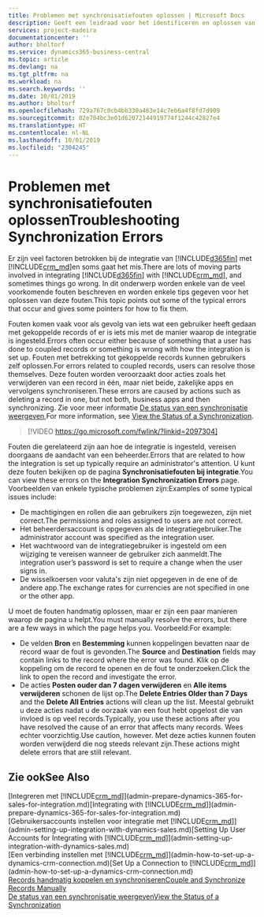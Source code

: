 ```yaml
---
title: Problemen met synchronisatiefouten oplossen | Microsoft Docs
description: Geeft een leidraad voor het identificeren en oplossen van synchronisatiefouten.
services: project-madeira
documentationcenter: ''
author: bholtorf
ms.service: dynamics365-business-central
ms.topic: article
ms.devlang: na
ms.tgt_pltfrm: na
ms.workload: na
ms.search.keywords: ''
ms.date: 10/01/2019
ms.author: bholtorf
ms.openlocfilehash: 729a767c0cb4bb330a463e14c7eb6a4f8fd7d909
ms.sourcegitcommit: 02e704bc3e01d62072144919774f1244c42827e4
ms.translationtype: HT
ms.contentlocale: nl-NL
ms.lasthandoff: 10/01/2019
ms.locfileid: "2304245"
---
```

# <a name="troubleshooting-synchronization-errors"></a><span data-ttu-id="81b46-103">Problemen met synchronisatiefouten oplossen</span><span class="sxs-lookup"><span data-stu-id="81b46-103">Troubleshooting Synchronization Errors</span></span>
<span data-ttu-id="81b46-104">Er zijn veel factoren betrokken bij de integratie van [!INCLUDE[d365fin](includes/d365fin_md.md)] met [!INCLUDE[crm_md](includes/crm_md.md)]en soms gaat het mis.</span><span class="sxs-lookup"><span data-stu-id="81b46-104">There are lots of moving parts involved in integrating [!INCLUDE[d365fin](includes/d365fin_md.md)] with [!INCLUDE[crm_md](includes/crm_md.md)], and sometimes things go wrong.</span></span> <span data-ttu-id="81b46-105">In dit onderwerp worden enkele van de veel voorkomende fouten beschreven en worden enkele tips gegeven voor het oplossen van deze fouten.</span><span class="sxs-lookup"><span data-stu-id="81b46-105">This topic points out some of the typical errors that occur and gives some pointers for how to fix them.</span></span>

<span data-ttu-id="81b46-106">Fouten komen vaak voor als gevolg van iets wat een gebruiker heeft gedaan met gekoppelde records of er is iets mis met de manier waarop de integratie is ingesteld.</span><span class="sxs-lookup"><span data-stu-id="81b46-106">Errors often occur either because of something that a user has done to coupled records or something is wrong with how the integration is set up.</span></span> <span data-ttu-id="81b46-107">Fouten met betrekking tot gekoppelde records kunnen gebruikers zelf oplossen.</span><span class="sxs-lookup"><span data-stu-id="81b46-107">For errors related to coupled records, users can resolve those themselves.</span></span> <span data-ttu-id="81b46-108">Deze fouten worden veroorzaakt door acties zoals het verwijderen van een record in één, maar niet beide, zakelijke apps en vervolgens synchroniseren.</span><span class="sxs-lookup"><span data-stu-id="81b46-108">These errors are caused by actions such as deleting a record in one, but not both, business apps and then synchronizing.</span></span> <span data-ttu-id="81b46-109">Zie voor meer informatie [De status van een synchronisatie weergeven](admin-how-to-view-synchronization-status.md),</span><span class="sxs-lookup"><span data-stu-id="81b46-109">For more information, see [View the Status of a Synchronization](admin-how-to-view-synchronization-status.md).</span></span>

> [!VIDEO https://go.microsoft.com/fwlink/?linkid=2097304]

<span data-ttu-id="81b46-110">Fouten die gerelateerd zijn aan hoe de integratie is ingesteld, vereisen doorgaans de aandacht van een beheerder.</span><span class="sxs-lookup"><span data-stu-id="81b46-110">Errors that are related to how the integration is set up typically require an administrator's attention.</span></span> <span data-ttu-id="81b46-111">U kunt deze fouten bekijken op de pagina **Synchronisatiefouten bij integratie**.</span><span class="sxs-lookup"><span data-stu-id="81b46-111">You can view these errors on the **Integration Synchronization Errors** page.</span></span> <span data-ttu-id="81b46-112">Voorbeelden van enkele typische problemen zijn:</span><span class="sxs-lookup"><span data-stu-id="81b46-112">Examples of some typical issues include:</span></span>  
  
* <span data-ttu-id="81b46-113">De machtigingen en rollen die aan gebruikers zijn toegewezen, zijn niet correct.</span><span class="sxs-lookup"><span data-stu-id="81b46-113">The permissions and roles assigned to users are not correct.</span></span>  
* <span data-ttu-id="81b46-114">Het beheerdersaccount is opgegeven als de integratiegebruiker.</span><span class="sxs-lookup"><span data-stu-id="81b46-114">The administrator account was specified as the integration user.</span></span>  
* <span data-ttu-id="81b46-115">Het wachtwoord van de integratiegebruiker is ingesteld om een wijziging te vereisen wanneer de gebruiker zich aanmeldt.</span><span class="sxs-lookup"><span data-stu-id="81b46-115">The integration user’s password is set to require a change when the user signs in.</span></span>  
* <span data-ttu-id="81b46-116">De wisselkoersen voor valuta's zijn niet opgegeven in de ene of de andere app.</span><span class="sxs-lookup"><span data-stu-id="81b46-116">The exchange rates for currencies are not specified in one or the other app.</span></span>  
  
<span data-ttu-id="81b46-117">U moet de fouten handmatig oplossen, maar er zijn een paar manieren waarop de pagina u helpt.</span><span class="sxs-lookup"><span data-stu-id="81b46-117">You must manually resolve the errors, but there are a few ways in which the page helps you.</span></span> <span data-ttu-id="81b46-118">Voorbeeld:</span><span class="sxs-lookup"><span data-stu-id="81b46-118">For example:</span></span>  

* <span data-ttu-id="81b46-119">De velden **Bron** en **Bestemming** kunnen koppelingen bevatten naar de record waar de fout is gevonden.</span><span class="sxs-lookup"><span data-stu-id="81b46-119">The **Source** and **Destination** fields may contain links to the record where the error was found.</span></span> <span data-ttu-id="81b46-120">Klik op de koppeling om de record te openen en de fout te onderzoeken.</span><span class="sxs-lookup"><span data-stu-id="81b46-120">Click the link to open the record and investigate the error.</span></span>  
* <span data-ttu-id="81b46-121">De acties **Posten ouder dan 7 dagen verwijderen** en **Alle items verwijderen** schonen de lijst op.</span><span class="sxs-lookup"><span data-stu-id="81b46-121">The **Delete Entries Older than 7 Days** and the **Delete All Entries** actions will clean up the list.</span></span> <span data-ttu-id="81b46-122">Meestal gebruikt u deze acties nadat u de oorzaak van een fout hebt opgelost die van invloed is op veel records.</span><span class="sxs-lookup"><span data-stu-id="81b46-122">Typically, you use these actions after you have resolved the cause of an error that affects many records.</span></span> <span data-ttu-id="81b46-123">Wees echter voorzichtig.</span><span class="sxs-lookup"><span data-stu-id="81b46-123">Use caution, however.</span></span> <span data-ttu-id="81b46-124">Met deze acties kunnen fouten worden verwijderd die nog steeds relevant zijn.</span><span class="sxs-lookup"><span data-stu-id="81b46-124">These actions might delete errors that are still relevant.</span></span>

## <a name="see-also"></a><span data-ttu-id="81b46-125">Zie ook</span><span class="sxs-lookup"><span data-stu-id="81b46-125">See Also</span></span>
<span data-ttu-id="81b46-126">[Integreren met [!INCLUDE[crm_md](includes/crm_md.md)]](admin-prepare-dynamics-365-for-sales-for-integration.md)</span><span class="sxs-lookup"><span data-stu-id="81b46-126">[Integrating with [!INCLUDE[crm_md](includes/crm_md.md)]](admin-prepare-dynamics-365-for-sales-for-integration.md)</span></span>  
<span data-ttu-id="81b46-127">[Gebruikersaccounts instellen voor integratie met [!INCLUDE[crm_md](includes/crm_md.md)]](admin-setting-up-integration-with-dynamics-sales.md)</span><span class="sxs-lookup"><span data-stu-id="81b46-127">[Setting Up User Accounts for Integrating with [!INCLUDE[crm_md](includes/crm_md.md)]](admin-setting-up-integration-with-dynamics-sales.md)</span></span>  
<span data-ttu-id="81b46-128">[Een verbinding instellen met [!INCLUDE[crm_md](includes/crm_md.md)]](admin-how-to-set-up-a-dynamics-crm-connection.md)</span><span class="sxs-lookup"><span data-stu-id="81b46-128">[Set Up a Connection to [!INCLUDE[crm_md](includes/crm_md.md)]](admin-how-to-set-up-a-dynamics-crm-connection.md)</span></span>  
[<span data-ttu-id="81b46-129">Records handmatig koppelen en synchroniseren</span><span class="sxs-lookup"><span data-stu-id="81b46-129">Couple and Synchronize Records Manually</span></span>](admin-how-to-couple-and-synchronize-records-manually.md)  
[<span data-ttu-id="81b46-130">De status van een synchronisatie weergeven</span><span class="sxs-lookup"><span data-stu-id="81b46-130">View the Status of a Synchronization</span></span>](admin-how-to-view-synchronization-status.md)  